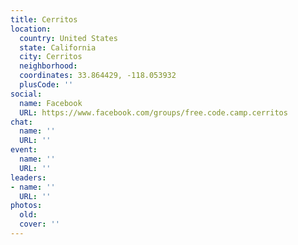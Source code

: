 ```yaml
---
title: Cerritos
location:
  country: United States
  state: California
  city: Cerritos
  neighborhood: 
  coordinates: 33.864429, -118.053932
  plusCode: ''
social:
  name: Facebook
  URL: https://www.facebook.com/groups/free.code.camp.cerritos
chat:
  name: ''
  URL: ''
event:
  name: ''
  URL: ''
leaders:
- name: ''
  URL: ''
photos:
  old: 
  cover: ''
---
```

